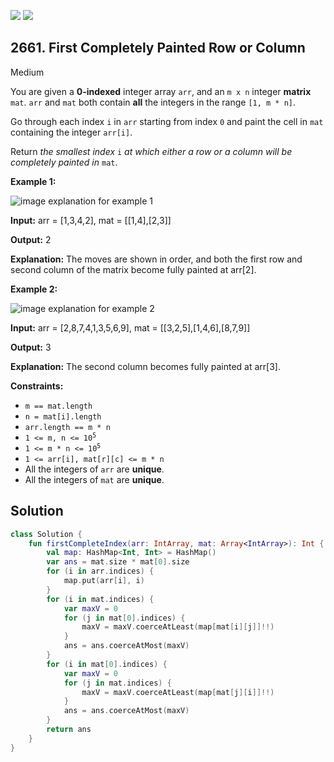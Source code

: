 [![](https://img.shields.io/github/stars/javadev/LeetCode-in-Kotlin?label=Stars&style=flat-square)](https://github.com/javadev/LeetCode-in-Kotlin)
[![](https://img.shields.io/github/forks/javadev/LeetCode-in-Kotlin?label=Fork%20me%20on%20GitHub%20&style=flat-square)](https://github.com/javadev/LeetCode-in-Kotlin/fork)

## 2661\. First Completely Painted Row or Column

Medium

You are given a **0-indexed** integer array `arr`, and an `m x n` integer **matrix** `mat`. `arr` and `mat` both contain **all** the integers in the range `[1, m * n]`.

Go through each index `i` in `arr` starting from index `0` and paint the cell in `mat` containing the integer `arr[i]`.

Return _the smallest index_ `i` _at which either a row or a column will be completely painted in_ `mat`.

**Example 1:**

![image explanation for example 1](https://assets.leetcode.com/uploads/2023/01/18/grid1.jpg)

**Input:** arr = [1,3,4,2], mat = \[\[1,4],[2,3]]

**Output:** 2

**Explanation:** The moves are shown in order, and both the first row and second column of the matrix become fully painted at arr[2].

**Example 2:**

![image explanation for example 2](https://assets.leetcode.com/uploads/2023/01/18/grid2.jpg)

**Input:** arr = [2,8,7,4,1,3,5,6,9], mat = \[\[3,2,5],[1,4,6],[8,7,9]]

**Output:** 3

**Explanation:** The second column becomes fully painted at arr[3].

**Constraints:**

*   `m == mat.length`
*   `n = mat[i].length`
*   `arr.length == m * n`
*   <code>1 <= m, n <= 10<sup>5</sup></code>
*   <code>1 <= m * n <= 10<sup>5</sup></code>
*   `1 <= arr[i], mat[r][c] <= m * n`
*   All the integers of `arr` are **unique**.
*   All the integers of `mat` are **unique**.

## Solution

```kotlin
class Solution {
    fun firstCompleteIndex(arr: IntArray, mat: Array<IntArray>): Int {
        val map: HashMap<Int, Int> = HashMap()
        var ans = mat.size * mat[0].size
        for (i in arr.indices) {
            map.put(arr[i], i)
        }
        for (i in mat.indices) {
            var maxV = 0
            for (j in mat[0].indices) {
                maxV = maxV.coerceAtLeast(map[mat[i][j]]!!)
            }
            ans = ans.coerceAtMost(maxV)
        }
        for (i in mat[0].indices) {
            var maxV = 0
            for (j in mat.indices) {
                maxV = maxV.coerceAtLeast(map[mat[j][i]]!!)
            }
            ans = ans.coerceAtMost(maxV)
        }
        return ans
    }
}
```